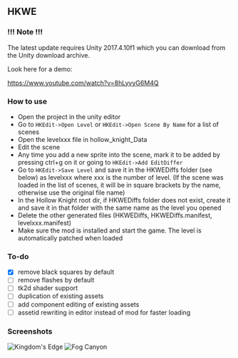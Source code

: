 ## HKWE

### !!! Note !!!

The latest update requires Unity 2017.4.10f1 which you can download from the Unity download archive.

Look here for a demo:

https://www.youtube.com/watch?v=8hLyvyG6M4Q

### How to use

* Open the project in the unity editor
* Go to `HKEdit->Open Level` or `HKEdit->Open Scene By Name` for a list of scenes
* Open the levelxxx file in hollow_knight_Data
* Edit the scene
* Any time you add a new sprite into the scene, mark it to be added by pressing ctrl+g on it or going to `HKEdit->Add EditDiffer`
* Go to `HKEdit->Save Level` and save it in the HKWEDiffs folder (see below) as levelxxx where xxx is the number of level. (If the scene was loaded in the list of scenes, it will be in square brackets by the name, otherwise use the original file name)
* In the Hollow Knight root dir, if HKWEDiffs folder does not exist, create it and save it in that folder with the same name as the level you opened
* Delete the other generated files (HKWEDiffs, HKWEDiffs.manifest, levelxxx.manifest)
* Make sure the mod is installed and start the game. The level is automatically patched when loaded

### To-do

- [x] remove black squares by default
- [ ] remove flashes by default
- [ ] tk2d shader support
- [ ] duplication of existing assets
- [ ] add component editing of existing assets
- [ ] assetid rewriting in editor instead of mod for faster loading

### Screenshots

![Kingdom's Edge](https://user-images.githubusercontent.com/12544505/56695718-4ede1d00-66af-11e9-84df-db097371f862.png)
![Fog Canyon](https://user-images.githubusercontent.com/12544505/56695721-51407700-66af-11e9-957d-1ff9ff6483b9.png)